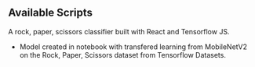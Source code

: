 ## Available Scripts

A rock, paper, scissors classifier built with React and Tensorflow JS.

- Model created in notebook with transfered learning from MobileNetV2 on the Rock, Paper, Scissors dataset from Tensorflow Datasets.
